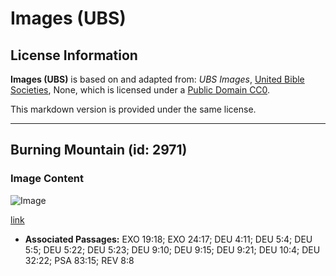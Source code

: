 # Images (UBS)

## License Information

**Images (UBS)** is based on and adapted from: _UBS Images_, [United Bible Societies](https://unitedbiblesocieties.org/), None, which is licensed under a [Public Domain CC0](https://creativecommons.org/public-domain/cc0/).

This markdown version is provided under the same license.



--------------------------------

## Burning Mountain (id: 2971)

### Image Content

![Image](https://cdn.aquifer.bible/aquifer-content/resources/Media/WEB-0094_burning_mountain.jpg)

[link](https://cdn.aquifer.bible/aquifer-content/resources/Media/WEB-0094_burning_mountain.jpg)

* **Associated Passages:** EXO 19:18; EXO 24:17; DEU 4:11; DEU 5:4; DEU 5:5; DEU 5:22; DEU 5:23; DEU 9:10; DEU 9:15; DEU 9:21; DEU 10:4; DEU 32:22; PSA 83:15; REV 8:8

